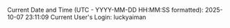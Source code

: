 Current Date and Time (UTC - YYYY-MM-DD HH:MM:SS formatted): 2025-10-07 23:11:09
Current User's Login: luckyaiman

